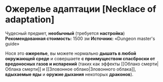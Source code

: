# Ожерелье адаптации [Necklace of adaptation]

Чудесный предмет, **необычный** (требуется **настройка**)
**Рекомендованная стоимость:** 1500 зм
**Источник:** «Dungeon master's guide»

Нося это **ожерелье**, вы можете нормально **дышать в любой окружающей среде** и совершаете **с преимуществом спасброски от вредоносных газов и испарений** (таких как эффекты [[Облако смерти|Облака смерти]] и [[Зловонное облако|Зловонного облака]], **вдыхаемые яды** и **оружие дыхания** некоторых **драконов**).